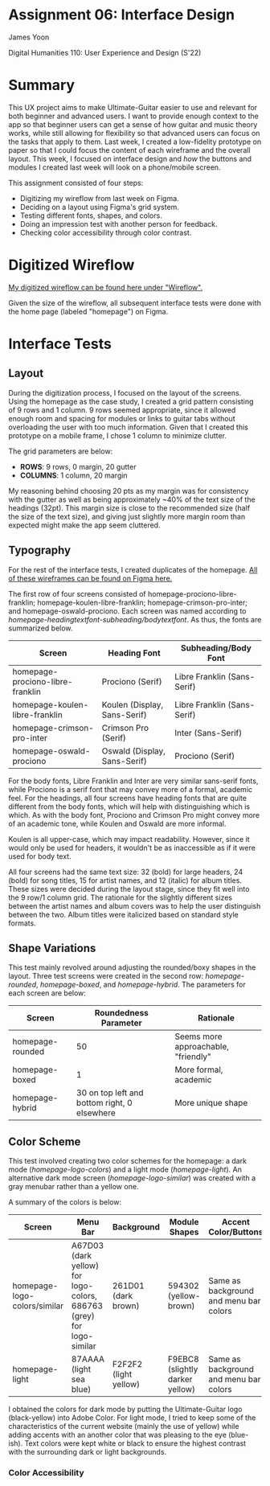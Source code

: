 # Assignment 06: Interface Design

James Yoon

Digital Humanities 110: User Experience and Design (S'22)

# Summary

This UX project aims to make Ultimate-Guitar easier to use and relevant for both beginner and advanced users. I want to provide enough context to the app so that beginner users can get a sense of how guitar and music theory works, while still allowing for flexibility so that advanced users can focus on the tasks that apply to them. Last week, I created a low-fidelity prototype on paper so that I could focus the content of each wireframe and the overall layout. This week, I focused on interface design and *how* the buttons and modules I created last week will look on a phone/mobile screen.

This assignment consisted of four steps:

- Digitizing my wireflow from last week on Figma.
- Deciding on a layout using Figma's grid system.
- Testing different fonts, shapes, and colors.
- Doing an impression test with another person for feedback.
- Checking color accessibility through color contrast.

# Digitized Wireflow

[My digitized wireflow can be found here under "Wireflow".](https://www.figma.com/file/yUsEoH8TuOMggfTpZ1Buwf/Ultimate-Guitar-A06?node-id=107%3A96)

Given the size of the wireflow, all subsequent interface tests were done with the home page (labeled "homepage") on Figma.

# Interface Tests

## Layout

During the digitization process, I focused on the layout of the screens. Using the homepage as the case study, I created a grid pattern consisting of 9 rows and 1 column. 9 rows seemed appropriate, since it allowed enough room and spacing for modules or links to guitar tabs without overloading the user with too much information. Given that I created this prototype on a mobile frame, I chose 1 column to minimize clutter.

The grid parameters are below:

- **ROWS**: 9 rows, 0 margin, 20 gutter
- **COLUMNS**: 1 column, 20 margin

My reasoning behind choosing 20 pts as my margin was for consistency with the gutter as well as being approximately ~40% of the text size of the headings (32pt). This margin size is close to the recommended size (half the size of the text size), and giving just slightly more margin room than expected might make the app seem cluttered.

## Typography

For the rest of the interface tests, I created duplicates of the homepage. [All of these wireframes can be found on Figma here.](https://www.figma.com/file/yUsEoH8TuOMggfTpZ1Buwf/Ultimate-Guitar-A06?node-id=104%3A96)

The first row of four screens consisted of homepage-prociono-libre-franklin; homepage-koulen-libre-franklin; homepage-crimson-pro-inter; and homepage-oswald-prociono. Each screen was named according to *homepage-headingtextfont-subheading/bodytextfont*. As thus, the fonts are summarized below.

| Screen      | Heading Font | Subheading/Body Font | 
| ----------- | ----------- | -----------------|
| homepage-prociono-libre-franklin      | Prociono (Serif)      | Libre Franklin (Sans-Serif) |
| homepage-koulen-libre-franklin   | Koulen (Display, Sans-Serif)        | Libre Franklin (Sans-Serif) |
| homepage-crimson-pro-inter   | Crimson Pro (Serif)        | Inter (Sans-Serif) |
| homepage-oswald-prociono   | Oswald (Display, Sans-Serif)        | Prociono (Serif) |

For the body fonts, Libre Franklin and Inter are very similar sans-serif fonts, while Prociono is a serif font that may convey more of a formal, academic feel. For the headings, all four screens have heading fonts that are quite different from the body fonts, which will help with distinguishing which is which. As with the body font, Prociono and Crimson Pro might convey more of an academic tone, while Koulen and Oswald are more informal. 

Koulen is all upper-case, which may impact readability. However, since it would only be used for headers, it wouldn't be as inaccessible as if it were used for body text.

All four screens had the same text size: 32 (bold) for large headers, 24 (bold) for song titles, 15 for artist names, and 12 (italic) for album titles. These sizes were decided during the layout stage, since they fit well into the 9 row/1 column grid. The rationale for the slightly different sizes between the artist names and album covers was to help the user distinguish between the two. Album titles were italicized based on standard style formats.

## Shape Variations

This test mainly revolved around adjusting the rounded/boxy shapes in the layout. Three test screens were created in the second row: *homepage-rounded*, *homepage-boxed*, and *homepage-hybrid*. The parameters for each screen are below:

| Screen      | Roundedness Parameter | Rationale | 
| ----------- | ----------- | -----------------|
| homepage-rounded      | 50      | Seems more approachable, "friendly" |
| homepage-boxed   | 1        | More formal, academic |
| homepage-hybrid   | 30 on top left and bottom right, 0 elsewhere        | More unique shape |

## Color Scheme

This test involved creating two color schemes for the homepage: a dark mode (*homepage-logo-colors*) and a light mode (*homepage-light*). An alternative dark mode screen (*homepage-logo-similar*) was created with a gray menubar rather than a yellow one.

A summary of the colors is below:

| Screen      | Menu Bar | Background | Module Shapes | Accent Color/Buttons | Text |
| ----------- | ----------- | -----------------| -----------------| -----------------| -----------------|
| homepage-logo-colors/similar      | A67D03 (dark yellow) for logo-colors, 686763 (grey) for logo-similar | 261D01 (dark brown) | 594302 (yellow-brown) | Same as background and menu bar colors | FBFBFB (white) |
| homepage-light   | 87AAAA (light sea blue) | F2F2F2 (light yellow) | F9EBC8 (slightly darker yellow) | Same as background and menu bar colors | 000000 (black) |

I obtained the colors for dark mode by putting the Ultimate-Guitar logo (black-yellow) into Adobe Color. For light mode, I tried to keep some of the characteristics of the current website (mainly the use of yellow) while adding accents with an another color that was pleasing to the eye (blue-ish). Text colors were kept white or black to ensure the highest contrast with the surrounding dark or light backgrounds.

### Color Accessibility 


